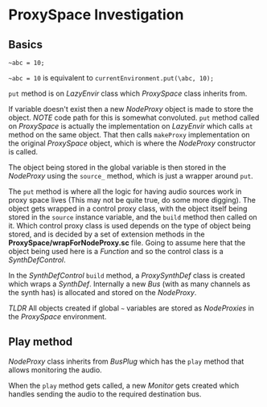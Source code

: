 # ProxySpace Investigation

## Basics

```
~abc = 10;
```

`~abc = 10` is equivalent to `currentEnvironment.put(\abc, 10);`

`put` method is on *LazyEnvir* class which *ProxySpace* class inherits from.

If variable doesn't exist then a new *NodeProxy* object is made to store the object.
*NOTE* code path for this is somewhat convoluted.
`put` method called on *ProxySpace* is actually the implementation on *LazyEnvir* which calls `at` method on the same object.
That then calls `makeProxy` implementation on the original *ProxySpace* object, which is where the *NodeProxy* constructor is called.

The object being stored in the global variable is then stored in the *NodeProxy* using the `source_` method, which is just a wrapper around `put`.

The `put` method is where all the logic for having audio sources work in proxy space lives (This may not be quite true, do some more digging).
The object gets wrapped in a control proxy class, with the object itself being stored in the `source` instance variable, and the `build` method then called on it.
Which control proxy class is used depends on the type of object being stored, and is decided by a set of extension methods in the **ProxySpace/wrapForNodeProxy.sc** file.
Going to assume here that the object being used here is a *Function* and so the control class is a *SynthDefControl*.

In the *SynthDefControl* `build` method, a *ProxySynthDef* class is created which wraps a *SynthDef*.
Internally a new *Bus* (with as many channels as the synth has) is allocated and stored on the *NodeProxy*.


*TLDR*
All objects created if global `~` variables are stored as *NodeProxies* in the *ProxySpace* environment.



## Play method

*NodeProxy* class inherits from *BusPlug* which has the `play` method that allows monitoring the audio.

When the `play` method gets called, a new *Monitor* gets created which handles sending the audio to the required destination bus.
